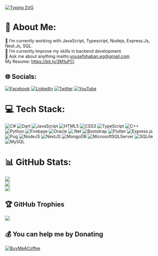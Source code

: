 [![Typing SVG](https://readme-typing-svg.herokuapp.com?font=Fira+Code&size=64&duration=3000&pause=500&color=F7B916&center=true&vCenter=true&width=1450&height=200&lines=Hi+there!;It's+Yousef+Shaban;Full+Stack+Developer+(MERN+Stack);Take+a+tour+of+my+Repos;Have+a+Nice+time)](https://github.com/yousefshabaneg?tab=repositories)

# 💫 About Me:
🔭 I’m currently working with JavaScript, Typescript, Nodejs, Express.Js, Nest.Js, SQL.<br>🌱 I’m currently Improve my skills in backend development.<br>💬 Ask me about anything mailto:yousefshaban.eg@gmail.com
<br>
My Resume: https://bit.ly/3M1uPCj


## 🌐 Socials:
[![Facebook](https://img.shields.io/badge/Facebook-%231877F2.svg?logo=Facebook&logoColor=white)](https://facebook.com/yousefshabaneg) [![LinkedIn](https://img.shields.io/badge/LinkedIn-%230077B5.svg?logo=linkedin&logoColor=white)](https://linkedin.com/in/yousefshabaneg) [![Twitter](https://img.shields.io/badge/Twitter-%231DA1F2.svg?logo=Twitter&logoColor=white)](https://twitter.com/yousefshabaneg) [![YouTube](https://img.shields.io/badge/YouTube-%23FF0000.svg?logo=YouTube&logoColor=white)](https://youtube.com/@yousefshabaneg) 

# 💻 Tech Stack:
![C#](https://img.shields.io/badge/c%23-%23239120.svg?style=flat&logo=c-sharp&logoColor=white) ![Dart](https://img.shields.io/badge/dart-%230175C2.svg?style=flat&logo=dart&logoColor=white) ![JavaScript](https://img.shields.io/badge/javascript-%23323330.svg?style=flat&logo=javascript&logoColor=%23F7DF1E) ![HTML5](https://img.shields.io/badge/html5-%23E34F26.svg?style=flat&logo=html5&logoColor=white) ![CSS3](https://img.shields.io/badge/css3-%231572B6.svg?style=flat&logo=css3&logoColor=white) ![TypeScript](https://img.shields.io/badge/typescript-%23007ACC.svg?style=flat&logo=typescript&logoColor=white) ![C++](https://img.shields.io/badge/c++-%2300599C.svg?style=flat&logo=c%2B%2B&logoColor=white) ![Python](https://img.shields.io/badge/python-3670A0?style=flat&logo=python&logoColor=ffdd54) ![Firebase](https://img.shields.io/badge/firebase-%23039BE5.svg?style=flat&logo=firebase) ![Oracle](https://img.shields.io/badge/Oracle-F80000?style=flat&logo=oracle&logoColor=white) ![.Net](https://img.shields.io/badge/.NET-5C2D91?style=flat&logo=.net&logoColor=white) ![Bootstrap](https://img.shields.io/badge/bootstrap-%23563D7C.svg?style=flat&logo=bootstrap&logoColor=white) ![Flutter](https://img.shields.io/badge/Flutter-%2302569B.svg?style=flat&logo=Flutter&logoColor=white) ![Express.js](https://img.shields.io/badge/express.js-%23404d59.svg?style=flat&logo=express&logoColor=%2361DAFB) ![Pug](https://img.shields.io/badge/Pug-FFF?style=flat&logo=pug&logoColor=A86454) ![NodeJS](https://img.shields.io/badge/node.js-6DA55F?style=flat&logo=node.js&logoColor=white) ![NestJS](https://img.shields.io/badge/nestjs-%23E0234E.svg?style=flat&logo=nestjs&logoColor=white) ![MongoDB](https://img.shields.io/badge/MongoDB-%234ea94b.svg?style=flat&logo=mongodb&logoColor=white) ![MicrosoftSQLServer](https://img.shields.io/badge/Microsoft%20SQL%20Sever-CC2927?style=flat&logo=microsoft%20sql%20server&logoColor=white) ![SQLite](https://img.shields.io/badge/sqlite-%2307405e.svg?style=flat&logo=sqlite&logoColor=white) ![MySQL](https://img.shields.io/badge/mysql-%2300f.svg?style=flat&logo=mysql&logoColor=white)
# 📊 GitHub Stats:
![](https://github-readme-stats.vercel.app/api?username=yousefshabaneg&theme=tokyonight&hide_border=false&include_all_commits=true&count_private=true)<br/>
![](https://github-readme-streak-stats.herokuapp.com/?user=yousefshabaneg&theme=tokyonight&hide_border=false)<br/>
![](https://github-readme-stats.vercel.app/api/top-langs/?username=yousefshabaneg&theme=tokyonight&hide_border=false&include_all_commits=true&count_private=true&layout=compact)

## 🏆 GitHub Trophies
![](https://github-profile-trophy.vercel.app/?username=yousefshabaneg&theme=darkhub&no-frame=true&no-bg=false&margin-w=4)

  ## 💰 You can help me by Donating
  [![BuyMeACoffee](https://img.shields.io/badge/Buy%20Me%20a%20Coffee-ffdd00?style=for-the-badge&logo=buy-me-a-coffee&logoColor=black)](https://buymeacoffee.com/yousefshabaneg) 

  
<!-- Proudly created with GPRM ( https://gprm.itsvg.in ) -->
